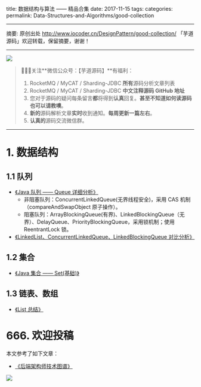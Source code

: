 title: 数据结构与算法 —— 精品合集
date: 2017-11-15
tags:
categories:
permalink: Data-Structures-and-Algorithms/good-collection

-------

摘要: 原创出处 http://www.iocoder.cn/DesignPattern/good-collection/ 「芋道源码」欢迎转载，保留摘要，谢谢！

-------

![](http://www.iocoder.cn/images/common/wechat_mp_2017_07_31.jpg)

> 🙂🙂🙂关注**微信公众号：【芋道源码】**有福利：
> 1. RocketMQ / MyCAT / Sharding-JDBC **所有**源码分析文章列表
> 2. RocketMQ / MyCAT / Sharding-JDBC **中文注释源码 GitHub 地址**
> 3. 您对于源码的疑问每条留言**都**将得到**认真**回复。**甚至不知道如何读源码也可以请教噢**。
> 4. **新的**源码解析文章**实时**收到通知。**每周更新一篇左右**。
> 5. **认真的**源码交流微信群。

-------

# 1. 数据结构

## 1.1 队列

* [《Java 队列 —— Queue 详细分析》](http://www.iocoder.cn/Data-Structures-and-Algorithms/How-does-front-end-API-interaction-ensure-data-security)
    * 非阻塞队列：ConcurrentLinkedQueue(无界线程安全)，采用 CAS 机制（compareAndSwapObject 原子操作）。
    * 阻塞队列：ArrayBlockingQueue(有界)、LinkedBlockingQueue（无界）、DelayQueue、PriorityBlockingQueue，采用锁机制；使用 ReentrantLock 锁。
* [《LinkedList、ConcurrentLinkedQueue、LinkedBlockingQueue 对比分析》](http://www.iocoder.cn/Data-Structures-and-Algorithms/Comparison-and-analysis-of-LinkedList-and-ConcurrentLinkedQueue-and-LinkedBlockingQueue)

## 1.2 集合

* [《Java 集合 —— Set(基础)》](http://www.iocoder.cn/Data-Structures-and-Algorithms/Java-collection-Set-base)

## 1.3 链表、数组

* [《List 总结》](http://www.iocoder.cn/Data-Structures-and-Algorithms/List-summary)

# 666. 欢迎投稿

本文参考了如下文章：

* [《后端架构师技术图谱》](https://github.com/xingshaocheng/architect-awesome)

![](http://www.iocoder.cn/images/common/zsxq/01.png)